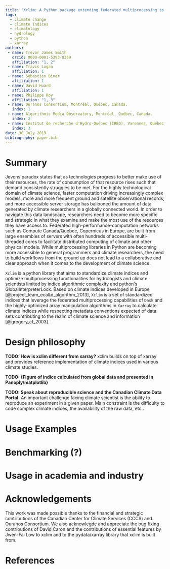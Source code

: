 ```yaml
---
title: 'Xclim: A Python package extending federated multiprocessing to reproducible climate science'
tags:
  - climate change
  - climate indices
  - climatology
  - hydrology
  - python
  - xarray
authors:
 - name: Trevor James Smith
   orcid: 0000-0001-5393-8359
   affiliation: "1, 2"
 - name: Travis Logan
   affiliation: 1
 - name: Sebastien Biner
   affiliation: 1
 - name: David Huard
   affiliation: 1
 - name: Philippe Roy
   affiliation: "1, 3"
 - name: Ouranos Consortium, Montréal, Québec, Canada.
   index: 1
 - name: Algorithmic Media Observatory, Montréal, Québec, Canada.
   index: 2
 - name: Institut de recherche d'Hydro-Québec (IREQ), Varennes, Québec, Canada.
   index: 3
date: 30 July 2019
bibliography: paper.bib
---
```


# Summary
Jevons paradox states that as technologies progress to better make use of their resources, the rate of consumption of that resource rises such that demand consistently struggles to be met. For the highly technological domain of climate science, faster computation driving increasingly complex models, more and more frequent ground and satellite observational records, and more accessible server storage has ballooned the amount of data generated by climate researchers in a globally connected world. In order to navigate this data landscape, researchers need to become more specific and strategic in what they examine and make the most use of the resources they have access to. Federated high-performance-computation networks such as Compute Canada/Quebec, Copernicus in Europe, are built from large ensembles of servers with often hundreds of accessible multi-threaded cores to facilitate distributed computing of climate and other physical models. While multiprocessing libraries in Python are becoming more accessible to general programmers and climate researchers, the need to build workflows from the ground up does not lead to a collaborative and clear approach when it comes to the development of climate science.

``Xclim`` is a python library that aims to standardize climate indices and optimize multiprocessing functionalities for hydrologists and climate scientists limited by indice algorithmic complexity and python's GlobalInterpreterLock. Based on climate indices developed in Europe [@project_team_eca&d_algorithm_2013], ``Xclim`` is a set of standardized indices that leverage the federated multiprocessing capabilities of ``Dask`` and the highly-optimized array manipulation algorithms in ``Xarray`` to calculate climate indices while respecting metadata conventions expected of data sets contributing to the realm of climate science and information [@gregory_cf_2003].

# Design philosophy

**TODO: How is xclim different from xarray?** xclim builds on top of xarray and provides reference implementation of climate indices used in various climate studies.

**TODO: {Figure of indice calculated from global data and presented in Panoply/matplotlib}**

**TODO: Speak about reproducible science and the Canadian Climate Data Portal.** An important challenge facing climate scientist is the ability to reproduce an experiment in a given paper. Main constraint is the difficulty to code complex climate indices, the availability of the raw data, etc..

# Usage Examples

# Benchmarking (?)

# Usage in academia and industry

# Acknowledgements

This work was made possible thanks to the financial and strategic contributions of the Canadian Center for Climate Services (CCCS) and Ouranos Consortium. We also acknowlegde and appreciate the bug fixing contributions of David Caron and the contributions of essential features by Jwen-Fai Low to xclim and to the pydata/xarray library that xclim is built from.

# References
